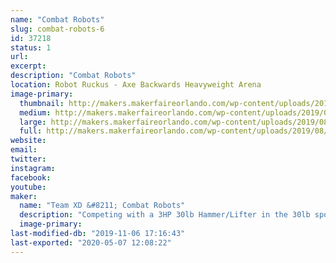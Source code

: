 ```yaml
---
name: "Combat Robots"
slug: combat-robots-6
id: 37218
status: 1
url: 
excerpt:
description: "Combat Robots"
location: Robot Ruckus - Axe Backwards Heavyweight Arena
image-primary:
  thumbnail: http://makers.makerfaireorlando.com/wp-content/uploads/2019/08/team-xd-150x150.jpg
  medium: http://makers.makerfaireorlando.com/wp-content/uploads/2019/08/team-xd-300x225.jpg
  large: http://makers.makerfaireorlando.com/wp-content/uploads/2019/08/team-xd-1024x768.jpg
  full: http://makers.makerfaireorlando.com/wp-content/uploads/2019/08/team-xd.jpg
website: 
email: 
twitter: 
instagram: 
facebook: 
youtube: 
maker:
  name: "Team XD &#8211; Combat Robots"
  description: "Competing with a 3HP 30lb Hammer/Lifter in the 30lb sportsman class, and hoping to bring our 250lb Battlebot flipper SubZero"
  image-primary: 
last-modified-db: "2019-11-06 17:16:43"
last-exported: "2020-05-07 12:08:22"
---
```

